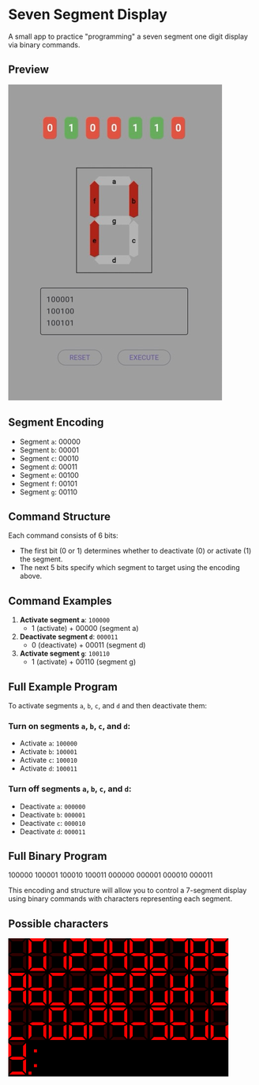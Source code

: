 # Seven Segment Display

A small app to practice "programming" a seven segment one digit display via binary commands.

## Preview

![alt text](screenshot.jpeg)

## Segment Encoding

- Segment `a`: 00000
- Segment `b`: 00001
- Segment `c`: 00010
- Segment `d`: 00011
- Segment `e`: 00100
- Segment `f`: 00101
- Segment `g`: 00110

## Command Structure

Each command consists of 6 bits:
- The first bit (0 or 1) determines whether to deactivate (0) or activate (1) the segment.
- The next 5 bits specify which segment to target using the encoding above.

## Command Examples

1. **Activate segment `a`**: `100000`
   - 1 (activate) + 00000 (segment a)
2. **Deactivate segment `d`**: `000011`
   - 0 (deactivate) + 00011 (segment d)
3. **Activate segment `g`**: `100110`
   - 1 (activate) + 00110 (segment g)

## Full Example Program

To activate segments `a`, `b`, `c`, and `d` and then deactivate them:

### Turn on segments `a`, `b`, `c`, and `d`:

- Activate `a`: `100000`
- Activate `b`: `100001`
- Activate `c`: `100010`
- Activate `d`: `100011`

### Turn off segments `a`, `b`, `c`, and `d`:

- Deactivate `a`: `000000`
- Deactivate `b`: `000001`
- Deactivate `c`: `000010`
- Deactivate `d`: `000011`

## Full Binary Program

100000 100001 100010 100011 000000 000001 000010 000011

This encoding and structure will allow you to control a 7-segment display using binary commands with characters representing each segment.


## Possible characters

![alt text](possible_characters.png)
